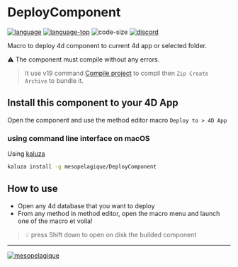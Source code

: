 # DeployComponent

[![language][code-shield]][code-url]
[![language-top][code-top]][code-url]
![code-size][code-size]
[![discord][discord-shield]][discord-url]

Macro to deploy 4d component to current 4d app or selected folder.

:warning: The component must compile without any errors.

> It use v19 command [Compile project](https://blog.4d.com/launch-a-compilation-by-programming/) to compil then `Zip Create Archive` to bundle it.

## Install this component to your 4D App

Open the component and use the method editor macro `Deploy to > 4D App`

### using command line interface on macOS

Using [kaluza](https://mesopelagique.github.io/kaluza-cli/)

```bash
kaluza install -g mesopelagique/DeployComponent
```

## How to use

- Open any 4d database that you want to deploy
- From any method in method editor, open the macro menu and launch one of the macro et voila! 

> :bulb: press Shift down to open on disk the builded component

---

[<img src="https://mesopelagique.github.io/quatred.png" alt="mesopelagique"/>](https://mesopelagique.github.io/)

<!-- MARKDOWN LINKS & IMAGES -->
<!-- https://www.markdownguide.org/basic-syntax/#reference-style-links -->
[code-shield]: https://img.shields.io/static/v1?label=language&message=4d&color=blue
[code-top]: https://img.shields.io/github/languages/top/mesopelagique/DeployComponent.svg
[code-size]: https://img.shields.io/github/languages/code-size/mesopelagique/DeployComponent.svg
[code-url]: https://developer.4d.com/
[discord-shield]: https://img.shields.io/badge/chat-discord-7289DA?logo=discord&style=flat
[discord-url]: https://discord.gg/dVTqZHr
